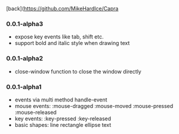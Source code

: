 
[back](https://github.com/MikeHardIce/Capra

### 0.0.1-alpha3

* expose key events like tab, shift etc. 
* support bold and italic style when drawing text

### 0.0.1-alpha2

* close-window function to close the window directly

### 0.0.1-alpha1

* events via multi method handle-event
* mouse events: :mouse-dragged :mouse-moved :mouse-pressed :mouse-released
* key events: :key-pressed :key-released
* basic shapes: line rectangle ellipse text